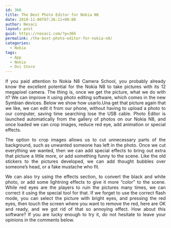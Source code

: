 ```yaml
---
id: 366
title: The Best Photo Editor for Nokia N8
date: 2010-11-06T07:26:11+00:00
author: Nesaci
layout: post
guid: https://nesaci.com/?p=366
permalink: /the-best-photo-editor-for-nokia-n8/
categories:
  - Nokia
tags:
  - App
  - Nokia
  - Ovi Store
---
```

<p style="text-align: justify;">
  If you paid attention to Nokia N8 Camera School, you probably already know the excellent potential for the Nokia N8 to take pictures with its 12 megapixel camera. The thing is, once we get the picture, what we do with it? We can improve it using photo editing software, which comes in the new Symbian devices. Below we show how usarlo.Una get that picture again that we like, we can edit it from our phone, without having to upload a photo to our computer, saving time searching lose the USB cable. Photo Editor is launched automatically from the gallery of photos on our Nokia N8, and once loaded we can crop images, reduce red eye, add animation or special effects.
</p>

<p style="text-align: justify;">
  The option to crop images allows us to cut unnecessary parts of the background, such as unwanted someone has left in the photo. Once we cut everything we wanted, then we can add special effects to bring out extra that picture a little more, or add something funny to the scene. Like the old stickers to the pictures developed, we can add thought bubbles over someone&#8217;s head, or a fake mustache who fit.
</p>

<p style="text-align: justify;">
  We can also try using the effects section, to convert the black and white photo, or add some lightning effects to give it more &#8220;color&#8221; to the scene. While red eyes are the players to ruin the pictures many times, we can correct it using the special tool for that. If we forget to use the correct flash mode, you can select the picture with bright eyes, and pressing the red eyes, then touch the screen where you want to remove the red, here are OK and ready, and we got rid of that so annoying effect. How about this software? If you are lucky enough to try it, do not hesitate to leave your opinions in the comments below.
</p>